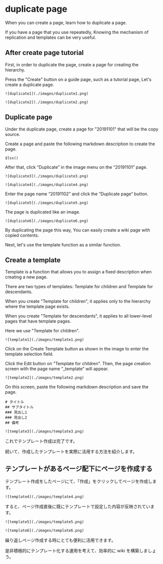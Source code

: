 # duplicate page

When you can create a page, learn how to duplicate a page.

If you have a page that you use repeatedly,
Knowing the mechanism of replication and templates can be very useful.

## After create page tutorial

First, in order to duplicate the page, create a page for creating the hierarchy.

Press the "Create" button on a guide page, such as a tutorial page,
Let's create a duplicate page.


`![duplicate1](./images/duplicate1.png)`

`![duplicate2](./images/duplicate2.png)`

## Duplicate page

Under the duplicate page, create a page for "20191101" that will be the copy source.

Create a page and paste the following markdown description to create the page.


```
$lsx()
```

After that, click “Duplicate” in the image menu on the “20191101” page.


`![duplicate3](./images/duplicate3.png)`

`![duplicate4](./images/duplicate4.png)`

Enter the page name “20191102” and click the “Duplicate page” button.


`![duplicate5](./images/duplicate5.png)`

The page is duplicated like an image.

`![duplicate6](./images/duplicate6.png)`

By duplicating the page this way,
You can easily create a wiki page with copied contents.

Next, let's use the template function as a similar function.

## Create a template

Template is a function
that allows you to assign a fixed description when creating a new page.


There are two types of templates: Template for children and Template for descendants.


When you create "Template for children",
it applies only to the hierarchy where the template page exists.


When you create "Template for descendants",
it applies to all lower-level pages that have template pages.


Here we use "Template for children".


`![template1](./images/template1.png)`

Click on the Create Template button as shown in the image
to enter the template selection field.

Click the Edit button on "Template for children".
Then, the page creation screen with the page name “_template” will appear.

`![template2](./images/template2.png)`

On this screen, paste the following markdown description and save the page.

```
# タイトル
## サブタイトル
### 見出し1
### 見出し2
## 備考
```

`![template3](./images/template3.png)`

これでテンプレート作成は完了です。

続いて、作成したテンプレートを実際に活用する方法を紹介します。

## テンプレートがあるページ配下にページを作成する

テンプレート作成をしたページにて、「作成」をクリックしてページを作成します。

`![template4](./images/template4.png)`

すると、ページ作成直後に既にテンプレートで設定した内容が反映されています。

`![template5](./images/template5.png)`

`![template6](./images/template6.png)`

繰り返しページ作成する時にとても便利に活用できます。

是非積極的にテンプレート化する運用を考えて、効率的に wiki を構築しましょう。